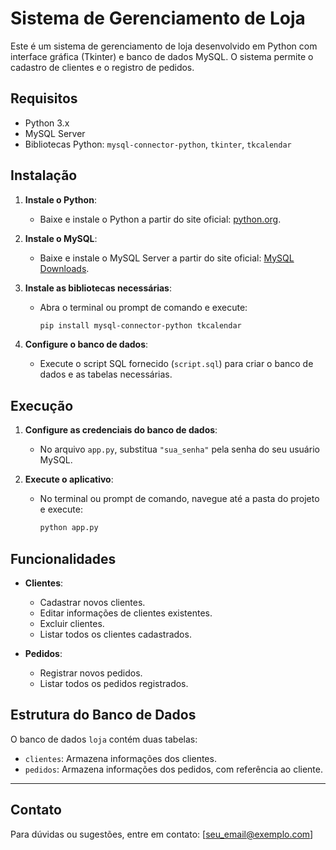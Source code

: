 # Sistema de Gerenciamento de Loja

Este é um sistema de gerenciamento de loja desenvolvido em Python com interface gráfica (Tkinter) e banco de dados MySQL. O sistema permite o cadastro de clientes e o registro de pedidos.

## Requisitos

- Python 3.x
- MySQL Server
- Bibliotecas Python: `mysql-connector-python`, `tkinter`, `tkcalendar`

## Instalação

1. **Instale o Python**:
   - Baixe e instale o Python a partir do site oficial: [python.org](https://www.python.org/).

2. **Instale o MySQL**:
   - Baixe e instale o MySQL Server a partir do site oficial: [MySQL Downloads](https://dev.mysql.com/downloads/mysql/).

3. **Instale as bibliotecas necessárias**:
   - Abra o terminal ou prompt de comando e execute:
     ```bash
     pip install mysql-connector-python tkcalendar
     ```

4. **Configure o banco de dados**:
   - Execute o script SQL fornecido (`script.sql`) para criar o banco de dados e as tabelas necessárias.

## Execução

1. **Configure as credenciais do banco de dados**:
   - No arquivo `app.py`, substitua `"sua_senha"` pela senha do seu usuário MySQL.

2. **Execute o aplicativo**:
   - No terminal ou prompt de comando, navegue até a pasta do projeto e execute:
     ```bash
     python app.py
     ```

## Funcionalidades

- **Clientes**:
  - Cadastrar novos clientes.
  - Editar informações de clientes existentes.
  - Excluir clientes.
  - Listar todos os clientes cadastrados.

- **Pedidos**:
  - Registrar novos pedidos.
  - Listar todos os pedidos registrados.

## Estrutura do Banco de Dados

O banco de dados `loja` contém duas tabelas:
- `clientes`: Armazena informações dos clientes.
- `pedidos`: Armazena informações dos pedidos, com referência ao cliente.

---

## Contato

Para dúvidas ou sugestões, entre em contato: [seu_email@exemplo.com]
